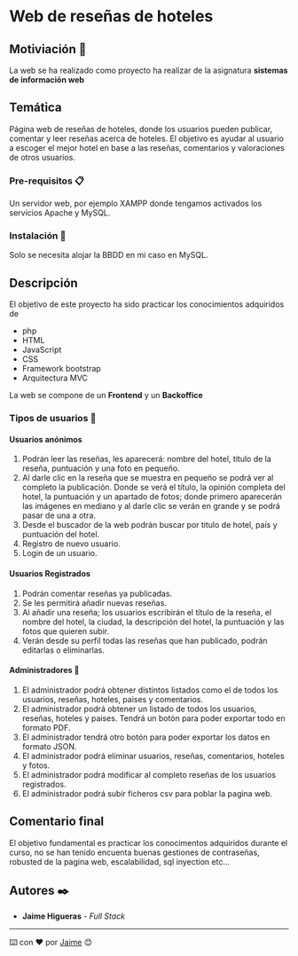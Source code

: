 # Web de reseñas de hoteles


## Motiviación 🚀

La web se ha realizado como proyecto ha realizar de la asignatura  **sistemas de información web**

## Temática
Página web de reseñas de hoteles, donde los usuarios pueden publicar, comentar y leer reseñas acerca de hoteles. El objetivo es ayudar al usuario a escoger el mejor hotel en base a las reseñas, comentarios y valoraciones de otros usuarios.

### Pre-requisitos 📋

Un servidor web, por ejemplo XAMPP donde tengamos activados los servicios Apache y MySQL.


### Instalación 🔧

Solo se necesita alojar la BBDD en mi caso en MySQL.


## Descripción
El objetivo de este proyecto ha sido practicar los conocimientos adquiridos de

* php
* HTML
* JavaScript 
* CSS
* Framework bootstrap
* Arquitectura MVC

La web se compone de un **Frontend** y un **Backoffice**

### Tipos de usuarios :busts_in_silhouette:

#### Usuarios anónimos
 1.	Podrán leer las reseñas, les aparecerá: nombre del hotel, título de la reseña, puntuación y una foto en pequeño.
 2. Al darle clic en la reseña que se muestra en pequeño se podrá ver al completo la publicación. Donde se verá el título, la opinión completa del hotel, la puntuación y un apartado de fotos; donde primero aparecerán las imágenes en mediano y al darle clic se verán en grande y se podrá pasar de una a otra. 
 3.	Desde el buscador de la web podrán buscar por titulo de hotel, país y puntuación del hotel.
 4.	Registro de nuevo usuario.
 5.	Login de un usuario.

 #### Usuarios Registrados
 
 1.	Podrán comentar reseñas ya publicadas. 
 2.	Se les permitirá añadir nuevas reseñas. 
 3.	Al añadir una reseña; los usuarios escribirán el título de la reseña, el nombre del hotel, la ciudad, la descripción del hotel, la puntuación y las fotos que quieren subir.
 4. Verán desde su perfil todas las reseñas que han publicado, podrán editarlas o eliminarlas.
 
#### Administradores :cop:
1.	El administrador podrá obtener distintos listados como el de todos los usuarios, reseñas, hoteles, paises y comentarios. 
2.	El administrador podrá obtener un listado de todos los usuarios, reseñas, hoteles y paises. Tendrá un botón para poder exportar todo en formato PDF. 
3.	El administrador tendrá otro botón para poder exportar los datos en formato JSON.
4.	El administrador podrá eliminar usuarios, reseñas, comentarios, hoteles y fotos. 
5.	El administrador podrá modificar al completo reseñas de los usuarios registrados.
6.	El administrador podrá subir ficheros csv para poblar la pagina web.

## Comentario final
El objetivo fundamental es practicar los conocimentos adquiridos durante el curso, no se han tenido encuenta buenas gestiones de contraseñas, robusted de la pagina web, escalabilidad, sql inyection etc...


## Autores ✒️

* **Jaime Higueras** - *Full Stack*

---
⌨️ con ❤️ por [Jaime](https://github.com/Jaimee2) 😊
